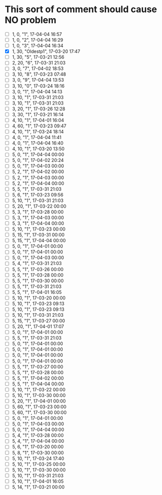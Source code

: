 # This sort of comment should cause NO problem
- [ ] 1,   0, "1", 17-04-04 16:57
- [ ] 1,   0, "2", 17-04-04 16:29
- [ ] 1,   0, "3", 17-04-04 16:34
- [x] 1,  30, "Oldestp1", 17-03-20 17:47
- [ ] 1,  30, "5", 17-03-21 12:56
- [ ] 2,  20, "6", 17-03-31 21:03
- [ ] 3,   0, "7", 17-04-02 18:53
- [ ] 3,  10, "8", 17-03-23 07:48
- [ ] 3,   0, "9", 17-04-04 13:53
- [ ] 3,  10, "0", 17-03-24 18:16
- [ ] 3,   0, "1", 17-04-04 14:13
- [ ] 3,  10, "1", 17-03-31 21:03
- [ ] 3,  10, "1", 17-03-31 21:03
- [ ] 3,  20, "1", 17-03-26 12:28
- [ ] 3,  30, "1", 17-03-21 16:14
- [ ] 4,  10, "1", 17-04-01 16:04
- [ ] 4,  60, "1", 17-03-23 09:47
- [ ] 4,  10, "1", 17-03-24 18:14
- [ ] 4,   0, "1", 17-04-04 11:41
- [ ] 4,   0, "1", 17-04-04 16:40
- [ ] 4,  10, "1", 17-03-20 13:50
- [ ] 5,   0, "1", 17-04-04 00:00
- [ ] 5,   0, "1", 17-04-02 20:24
- [ ] 5,   0, "1", 17-04-03 00:00
- [ ] 5,   2, "1", 17-04-02 00:00
- [ ] 5,   2, "1", 17-04-03 00:00
- [ ] 5,   2, "1", 17-04-04 00:00
- [ ] 5,   5, "1", 17-03-31 21:03
- [ ] 5,   6, "1", 17-03-23 09:56
- [ ] 5,  10, "1", 17-03-31 21:03
- [ ] 5,  20, "1", 17-03-22 00:00
- [ ] 5,   3, "1", 17-03-28 00:00
- [ ] 5,   3, "1", 17-04-03 00:00
- [ ] 5,   3, "1", 17-04-04 00:00
- [ ] 5,  10, "1", 17-03-23 00:00
- [ ] 5,  15, "1", 17-03-31 00:00
- [ ] 5,  15, "1", 17-04-04 00:00
- [ ] 5,   0, "1", 17-04-01 00:00
- [ ] 5,   0, "1", 17-04-01 00:00
- [ ] 5,   0, "1", 17-04-03 00:00
- [ ] 5,   4, "1", 17-03-31 21:03
- [ ] 5,   5, "1", 17-03-26 00:00
- [ ] 5,   5, "1", 17-03-28 00:00
- [ ] 5,   5, "1", 17-03-30 00:00
- [ ] 5,   5, "1", 17-03-31 21:03
- [ ] 5,   5, "1", 17-04-01 16:05
- [ ] 5,  10, "1", 17-03-20 00:00
- [ ] 5,  10, "1", 17-03-23 09:13
- [ ] 5,  10, "1", 17-03-23 09:13
- [ ] 5,  10, "1", 17-03-31 21:03
- [ ] 5,  15, "1", 17-03-27 00:00
- [ ] 5,  20, "1", 17-04-01 17:07
- [ ] 5,   0, "1", 17-04-01 00:00
- [ ] 5,   5, "1", 17-03-31 21:03
- [ ] 5,   0, "1", 17-04-01 00:00
- [ ] 5,   0, "1", 17-04-01 00:00
- [ ] 5,   0, "1", 17-04-01 00:00
- [ ] 5,   0, "1", 17-04-01 00:00
- [ ] 5,   5, "1", 17-03-27 00:00
- [ ] 5,   5, "1", 17-03-28 00:00
- [ ] 5,   5, "1", 17-04-02 00:00
- [ ] 5,   5, "1", 17-04-04 00:00
- [ ] 5,  10, "1", 17-03-22 00:00
- [ ] 5,  10, "1", 17-03-30 00:00
- [ ] 5,  20, "1", 17-04-01 00:00
- [ ] 5,  60, "1", 17-03-23 00:00
- [ ] 5,  60, "1", 17-03-30 00:00
- [ ] 5,   0, "1", 17-04-01 00:00
- [ ] 5,   0, "1", 17-04-03 00:00
- [ ] 5,   0, "1", 17-04-04 00:00
- [ ] 5,   4, "1", 17-03-28 00:00
- [ ] 5,   4, "1", 17-04-04 00:00
- [ ] 5,   6, "1", 17-03-20 00:00
- [ ] 5,   8, "1", 17-03-30 00:00
- [ ] 5,  10, "1", 17-03-24 17:40
- [ ] 5,  10, "1", 17-03-25 00:00
- [ ] 5,  10, "1", 17-03-30 00:00
- [ ] 5,  10, "1", 17-03-31 21:03
- [ ] 5,  10, "1", 17-04-01 16:05
- [ ] 5,  14, "1", 17-03-21 00:00
